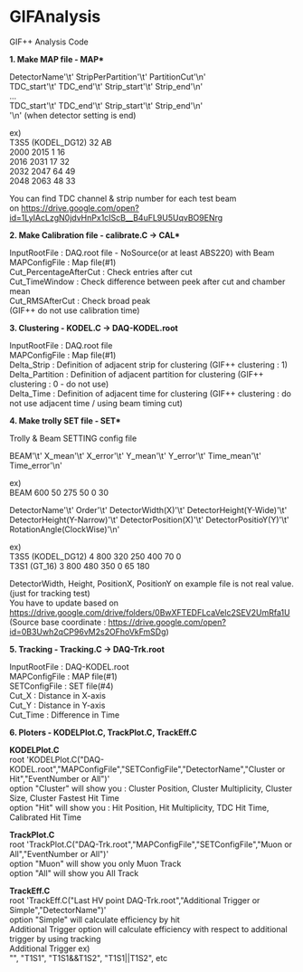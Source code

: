 # GIFAnalysis
GIF++ Analysis Code

__1. Make MAP file - MAP*__ 

  DetectorName'\t'     StripPerPartition'\t'   PartitionCut'\n'  
  TDC_start'\t'        TDC_end'\t'     Strip_start'\t' Strip_end'\n'  
  ...  
  TDC_start'\t'        TDC_end'\t'     Strip_start'\t' Strip_end'\n'  
  '\n' (when detector setting is end)  
  
  ex)  
  T3S5 (KODEL_DG12)       32      AB  
  2000    2015    1       16  
  2016    2031    17      32  
  2032    2047    64      49  
  2048    2063    48      33  
  
  You can find TDC channel & strip number for each test beam  
  on https://drive.google.com/open?id=1LyIAcLzgN0jdvHnPx1cIScB__B4uFL9U5UqvBO9ENrg  
  
__2. Make Calibration file - calibrate.C -> CAL*__
  
  InputRootFile : DAQ.root file - NoSource(or at least ABS220) with Beam   
  MAPConfigFile : Map file(#1)  
  Cut_PercentageAfterCut : Check entries after cut  
  Cut_TimeWindow : Check difference between peek after cut and chamber mean  
  Cut_RMSAfterCut : Check broad peak  
  (GIF++ do not use calibration time)  
  
__3. Clustering - KODEL.C -> DAQ-KODEL.root__ 
  
  InputRootFile : DAQ.root file  
  MAPConfigFile : Map file(#1)  
  Delta_Strip : Definition of adjacent strip for clustering (GIF++ clustering : 1)  
  Delta_Partition : Definition of adjacent partition for clustering (GIF++ clustering : 0 - do not use)  
  Delta_Time : Definition of adjacent time for clustering (GIF++ clustering : do not use adjacent time / using beam timing cut)  
  
__4. Make trolly SET file - SET*__
  
  Trolly & Beam SETTING config file  
  
  BEAM'\t' X_mean'\t' X_error'\t' Y_mean'\t' Y_error'\t' Time_mean'\t' Time_error'\n'
  
  ex)  
  BEAM    600     50      275     50      0       30
  
  DetectorName'\t' Order'\t' DetectorWidth(X)'\t' DetectorHeight(Y-Wide)'\t' DetectorHeight(Y-Narrow)'\t' DetectorPosition(X)'\t' DetectorPositioY(Y)'\t' RotationAngle(ClockWise)'\n'    
  
  ex)  
  T3S5 (KODEL_DG12)       4       800     320     250     400     70      0  
  T3S1 (GT_16)    3       800     480     350     0       65      180
  
  DetectorWidth, Height, PositionX, PositionY on example file is not real value. (just for tracking test)  
  You have to update based on  
  https://drive.google.com/drive/folders/0BwXFTEDFLcaVelc2SEV2UmRfa1U  
  (Source base coordinate : https://drive.google.com/open?id=0B3Uwh2qCP96vM2s2OFhoVkFmSDg)  
  
__5. Tracking - Tracking.C -> DAQ-Trk.root__
  
  InputRootFile : DAQ-KODEL.root  
  MAPConfigFile : MAP file(#1)  
  SETConfigFile : SET file(#4)  
  Cut_X : Distance in X-axis  
  Cut_Y : Distance in Y-axis  
  Cut_Time : Difference in Time  
  
__6. Ploters - KODELPlot.C, TrackPlot.C, TrackEff.C__  
  
  __KODELPlot.C__  
  root 'KODELPlot.C("DAQ-KODEL.root","MAPConfigFile","SETConfigFile","DetectorName","Cluster or Hit","EventNumber or All")'  
  option "Cluster" will show you : Cluster Position, Cluster Multiplicity, Cluster Size, Cluster Fastest Hit Time  
  option "Hit" will show you : Hit Position, Hit Multiplicity, TDC Hit Time, Calibrated Hit Time  
  
  __TrackPlot.C__  
  root 'TrackPlot.C("DAQ-Trk.root","MAPConfigFile","SETConfigFile","Muon or All","EventNumber or All")'  
  option "Muon" will show you only Muon Track  
  option "All" will show you All Track
  
  __TrackEff.C__  
  root 'TrackEff.C("Last HV point DAQ-Trk.root","Additional Trigger or Simple","DetectorName")'  
  option "Simple" will calculate efficiency by hit  
  Additional Trigger option will calculate efficiency with respect to additional trigger by using tracking  
  Additional Trigger ex)  
  "", "T1S1", "T1S1&&T1S2", "T1S1||T1S2", etc  
  
